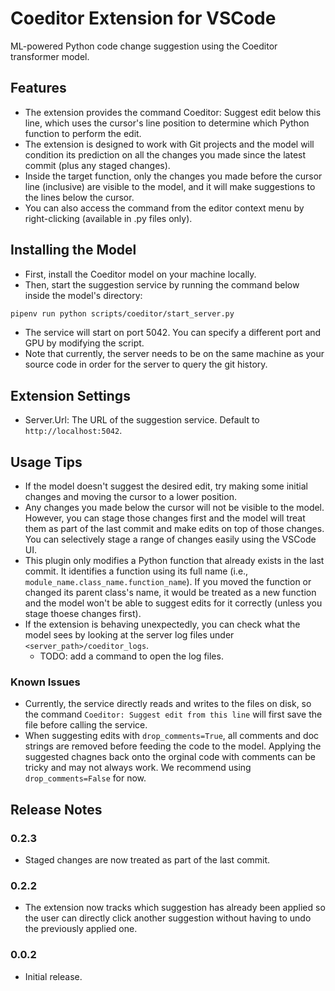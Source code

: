 # Coeditor Extension for VSCode

ML-powered Python code change suggestion using the Coeditor transformer model.

## Features

- The extension provides the command Coeditor: Suggest edit below this line, which uses the cursor's line position to determine which Python function to perform the edit.
- The extension is designed to work with Git projects and the model will condition its prediction on all the changes you made since the latest commit (plus any staged changes).
- Inside the target function, only the changes you made before the cursor line (inclusive) are visible to the model, and it will make suggestions to the lines below the cursor.
- You can also access the command from the editor context menu by right-clicking (available in .py files only).

## Installing the Model

- First, install the Coeditor model on your machine locally.
- Then, start the suggestion service by running the command below inside the model's directory:
```bash
pipenv run python scripts/coeditor/start_server.py
```
- The service will start on port 5042. You can specify a different port and GPU by modifying the script.
- Note that currently, the server needs to be on the same machine as your source code in order for the server to query the git history.

## Extension Settings

- Server.Url: The URL of the suggestion service. Default to `http://localhost:5042`.

## Usage Tips
- If the model doesn't suggest the desired edit, try making some initial changes and moving the cursor to a lower position.
- Any changes you made below the cursor will not be visible to the model. However, you can stage those changes first and the model will treat them as part of the last commit and make edits on top of those changes. You can selectively stage a range of changes easily using the VSCode UI.
- This plugin only modifies a Python function that already exists in the last commit. It identifies a function using its full name (i.e., `module_name.class_name.function_name`). If you moved the function or changed its parent class's name, it would be treated as a new function and the model won't be able to suggest edits for it correctly (unless you stage thoese changes first).
- If the extension is behaving unexpectedly, you can check what the model sees by looking at the server log files under `<server_path>/coeditor_logs`.
    - TODO: add a command to open the log files.

### Known Issues

- Currently, the service directly reads and writes to the files on disk, so the command `Coeditor: Suggest edit from this line`
will first save the file before calling the service.
- When suggesting edits with `drop_comments=True`, all comments and doc strings are removed before feeding the code to the model. Applying the suggested chagnes back onto the orginal code with comments can be tricky and may not always work. We recommend using `drop_comments=False` for now.

## Release Notes

### 0.2.3
- Staged changes are now treated as part of the last commit.

### 0.2.2

- The extension now tracks which suggestion has already been applied so the user can directly click another suggestion without having to undo the previously applied one.

### 0.0.2

- Initial release.


